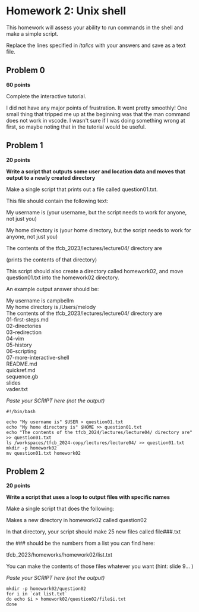 # Homework 2: Unix shell

This homework will assess your ability to run commands in the shell and make a simple script.

Replace the lines specified in _italics_ with your answers and save as a text file.


## Problem 0

**60 points**

Complete the interactive tutorial.

I did not have any major points of frustration. It went pretty smoothly! One small thing that tripped me up at the beginning was that the man command does not work in vscode. I wasn't sure if I was doing something wrong at first, so maybe noting that in the tutorial would be useful.

## Problem 1

**20 points**

**Write a script that outputs some user and location data and moves that output to a newly created directory**

Make a single script that prints out a file called question01.txt.

This file should contain the following text:

  My username is (your username, but the script needs to work for anyone, not just you)

  My home directory is (your home directory, but the script needs to work for anyone, not just you)

  The contents of the tfcb_2023/lectures/lecture04/ directory are

  (prints the contents of that directory)

This script should also create a directory called homework02, and move question01.txt into the homework02 directory.

An example output answer should be:

My username is campbellm <br>
My home directory is /Users/melody <br>
The contents of the tfcb_2023/lectures/lecture04/ directory are<br>
01-first-steps.md<br>
02-directories<br>
03-redirection<br>
04-vim<br>
05-history<br>
06-scripting<br>
07-more-interactive-shell<br>
README.md<br>
quickref.md<br>
sequence.gb<br>
slides<br>
vader.txt<br>

_Paste your SCRIPT here (not the output)_

```
#!/bin/bash

echo "My username is" $USER > question01.txt
echo "My home directory is" $HOME >> question01.txt
echo "The contents of the tfcb_2024/lectures/lecture04/ directory are" >> question01.txt
ls /workspaces/tfcb_2024-copy/lectures/lecture04/ >> question01.txt
mkdir -p homework02
mv question01.txt homework02
```

## Problem 2

**20 points**

**Write a script that uses a loop to output files with specific names**


Make a single script that does the following:

Makes a new directory in homework02 called question02

In that directory, your script should make 25 new files called
file###.txt

the ### should be the numbers from a list you can find here:

tfcb_2023/homeworks/homework02/list.txt

You can make the contents of those files whatever you want (hint: slide 9... )

_Paste your SCRIPT here (not the output)_

```
mkdir -p homework02/question02
for i in `cat list.txt`
do echo $i > homework02/question02/file$i.txt
done
```